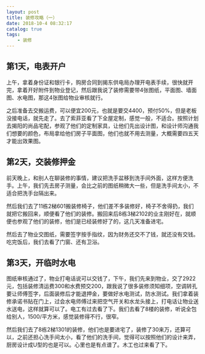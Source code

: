 ```yaml
---
layout: post
title: 装修攻略（一）
date: 2018-10-4 08:32:17
catalog: true
tags:
    - 装修
---
```


## 第1天，电表开户

上午，拿着身份证和银行卡，购房合同到揭东供电局办理开电表手续，很快就开完，拿着开好附件到物业登记，然后跟我说了装修需要带4张图纸，平面图、墙面图、水电图，那这4张图给物业审核就行。

之后准备去交搬运费，可以便宜200元，也就是要交4400，预付50%，但是老板没接电话，就先走了。去了索菲亚看了下全屋定制，感觉一般，不适合。按照计划去揭阳的尚品宅配，参观了他们的定制家具，让他们先出设计图，和设计师沟通我们想要的颜色，布局拿给他们房子平面图，他们也就不用去测量，大概需要四五天才能出效果图。

## 第2天，交装修押金

前天晚上，和别人在聊装修的事情，建议把洗手盆移到洗手间外面，这样方便洗手。上午，我们先去房子测量，会比之前的图纸稍微大一些，但是洗手间太小，不适合把洗手台隔出来。

然后我们去了11栋2梯601搬装修椅子，他们差不多装修好，椅子不舍得扔，我们就把它搬回来，顺便看了他们的装修。搬回来后8栋3梯2102的业主刚好在，就顺便也参观了他们的装修，他们是已经装修好了的，这几天准备进宅。

然后去了物业交图纸，需要签字按手指纹，因为财务还交不了钱，就还没有交钱。吃完饭后，我们去看了门窗、还有卫浴。

## 第3天，开临时水电

图纸审核通过了，物业打电话说可以交钱了，下午，我们先来到物业，交了2922元，包括装修清运费300和水费预交200，跟我说了很多装修须知细项，空调转孔要让师傅签字，后面装修后才能退押金，要做好水电测试，防水测试。我们拿着装修承诺书贴在门上，过会水电师傅过来把空气开关和水龙头接上，打电话让物业送水送电，这样就算可以了。电工有过去看了下。我们去看了8楼的装修，听说全包给别人，1500/平方米，感觉装修得不行，很窄。

然后我们去了8栋2梯1301的装修，他们也是要进宅了，装修了30来万，还算可以，之前还担心洗手间太小，看了他们的洗手间，觉得可以按照他们的设计来弄，厨房设计成U型的也是可以。心里也是有点谱了。木工也过来看了下。